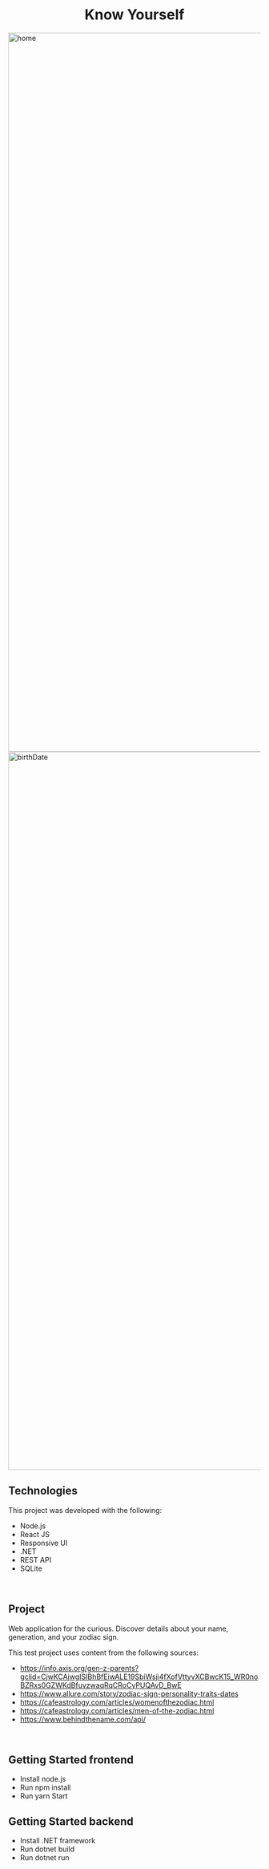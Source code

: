 <h1 align="center">
  Know Yourself
</h1> 

<img width="1435" alt="home" src="https://user-images.githubusercontent.com/49738156/127787204-afd8c03c-1cff-431f-b508-4257778d4c76.png">
<img width="1433" alt="birthDate" src="https://user-images.githubusercontent.com/49738156/127787212-abf115cb-1a7d-4c25-a82d-26a8307256bc.png">

## Technologies
This project was developed with the following:
- Node.js
- React JS
- Responsive UI
- .NET
- REST API
- SQLite

<br>

## Project
Web application for the curious. Discover details about your name, generation, and your zodiac sign.

This test project uses content from the following sources:
- https://info.axis.org/gen-z-parents?gclid=CjwKCAjwgISIBhBfEiwALE19SbiWsji4fXofVttyvXCBwcK15_WR0noBZRxs0GZWKdBfuvzwaqRqCRoCyPUQAvD_BwE
- https://www.allure.com/story/zodiac-sign-personality-traits-dates
- https://cafeastrology.com/articles/womenofthezodiac.html
- https://cafeastrology.com/articles/men-of-the-zodiac.html
- https://www.behindthename.com/api/

<br>

## Getting Started frontend
- Install node.js
- Run npm install
- Run yarn Start

## Getting Started backend
- Install .NET framework
- Run dotnet build
- Run dotnet run
